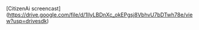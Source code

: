 [CitizenAi screencast]
(https://drive.google.com/file/d/1llyLBDnXc_okEPgsj8VbhvU7bDTwh78e/view?usp=drivesdk)
